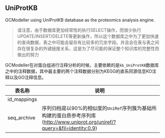 ## UniProtKB

GCModeller using UniProtKB database as the proteomics analysis engine.

> 请注意，由于数据库更加经常性的执行SELECT操作，而很少执行UPDATE/INSERT/DELETE等更新操作，所以这个数据库之中为了更加快速的查询数据，表之中可能会留存有比较多的冗余字段。并且会在表与表之间存在很复杂的外键链接关系，这是为了尽可能的保证整个知识库的完整性而做出的努力

GCModeller在对蛋白组进行注释分析的时候，主要依赖的是``kb_UniProtKB``数据库之中的注释数据，其中最主要的两个注释数据分别为KEGG的直系同源信息KO注释以及GO注释信息。

|表名称|说明|
|-----|---|
|id_mappings||
|seq_archive|序列归档是以90%的相似度的``UniRef``序列簇为基础所构建的蛋白质参考序列库(http://www.uniprot.org/uniref/?query=&fil=identity:0.9)|
